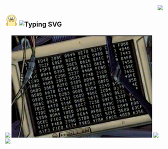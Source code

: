 <img align="right" src="https://count.getloli.com/get/@:Mozcy?theme=asoul">

## ![jake-40](images/jake-40.png) ![Typing SVG](https://readme-typing-svg.demolab.com?font=Fira+Code&pause=1000&center=%E9%94%99%E8%AF%AF%E7%9A%84&vCenter=%E7%9C%9F%E7%9A%84&multiline=true&repeat=%E9%94%99%E8%AF%AF%E7%9A%84&width=330&height=30&lines=Hi%EF%BC%81I'm+Mozcy+Nice+to+visit.)

###
![](https://github-readme-activity-graph.vercel.app/graph?username=Mozcy&bg_color=f8f8ff&line=4d80e6&point=4d80e6&radius=100) 
![](images/giphy.gif)
![](https://github-readme-stats.vercel.app/api?username=Mozcy&show_icons=true&bg_color=f8f8ff&border_radius=10)![](https://github-readme-stats.vercel.app/api/top-langs/?username=Mozcy&layout=compact&&bg_color=f8f8ff&border_radius=10&&card_width=466&langs_count=9)

